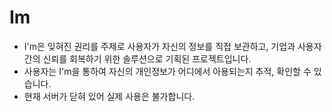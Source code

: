 # Im

 - I'm은 잊혀진 권리를 주제로 사용자가 자신의 정보를 직접 보관하고, 기업과 사용자 간의 신뢰를 회복하기 위한 솔루션으로 기획된 프로젝트입니다.
 - 사용자는 I'm을 통하여 자신의 개인정보가 어디에서 아용되는지 추적, 확인할 수 있습니다.
 - 현재 서버가 닫혀 있어 실제 사용은 불가합니다.

